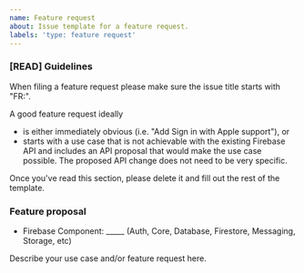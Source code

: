 ```yaml
---
name: Feature request
about: Issue template for a feature request.
labels: 'type: feature request'
---
```

<!-- DO NOT DELETE
validate_template=true
template_path=.github/ISSUE_TEMPLATE/feature_request.md
-->
### [READ] Guidelines

When filing a feature request please make sure the issue title starts with "FR:".

A good feature request ideally
* is either immediately obvious (i.e. "Add Sign in with Apple support"), or
* starts with a use case that is not achievable with the existing Firebase API and
  includes an API proposal that would make the use case possible. The proposed API
  change does not need to be very specific.

Once you've read this section, please delete it and fill out the rest of the template.

### Feature proposal

* Firebase Component: _____ (Auth, Core, Database, Firestore, Messaging, Storage, etc)

Describe your use case and/or feature request here.
